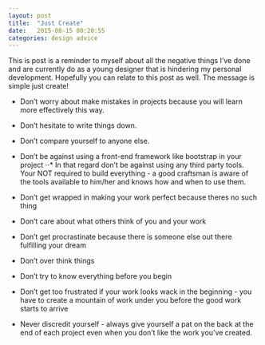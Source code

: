 ```yaml
---
layout: post
title:  "Just Create"
date:   2015-08-15 00:20:55
categories: design advice
---
```

This is post is a reminder to myself about all the negative things I’ve done and are currently do as a young designer that is hindering my personal development. Hopefully you can relate to this post as well. The message is simple just create!

* Don’t worry about make mistakes in projects because you will learn more effectively this way.
* Don’t hesitate to write things down.

* Don’t compare yourself to anyone else.
* Don’t be against using a front-end framework like bootstrap in your project
⋅⋅* In that regard don’t be against using any third party tools. Your NOT required to build everything - a good craftsman is aware of the tools available to him/her and knows how and when to use them.
* Don’t get wrapped in making your work perfect because theres no such thing
* Don’t care about what others think of you and your work
* Don’t get procrastinate because there is someone else out there fulfilling your dream
* Don’t over think things
* Don’t try to know everything before you begin
* Don’t get too frustrated if your work looks wack in the beginning - you have to create a mountain of work under you before the good work starts to arrive
* Never discredit yourself - always give yourself a pat on the back at the end of each project even when you don’t like the work you’ve created.
